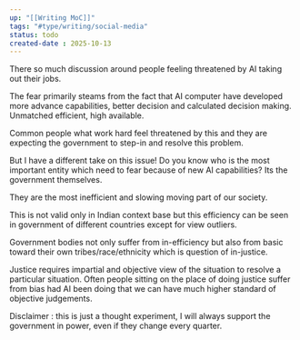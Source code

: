 ```yaml
---
up: "[[Writing MoC]]"
tags: "#type/writing/social-media"
status: todo
created-date : 2025-10-13
---
```


There so much discussion around people feeling threatened by AI taking out their jobs. 

The fear primarily steams from the fact that AI computer have developed more advance capabilities, better decision and calculated decision making. Unmatched efficient, high available. 

Common people what work hard feel threatened by this and they are expecting the government to step-in and resolve this problem.

But I have a different take on this issue! Do you know who is the most important entity which need to fear because of new AI capabilities? Its the government themselves.

They are the most inefficient and slowing moving part of our society.

This is not valid only in Indian context base but this efficiency can be seen in  government of different countries except for view outliers.

Government bodies not only suffer from in-efficiency but also from basic toward their own tribes/race/ethnicity which is question of in-justice.

Justice requires impartial and objective view of the situation to resolve a particular situation. Often people sitting on the place of doing justice suffer from bias had AI been doing that we can have much higher standard of objective judgements.

Disclaimer : this is just a thought experiment, I will always support the government in power, even if they change every quarter.